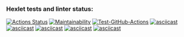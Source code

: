 ### Hexlet tests and linter status:
[![Actions Status](https://github.com/SkrMkr/frontend-project-lvl1/workflows/hexlet-check/badge.svg)](https://github.com/SkrMkr/frontend-project-lvl1/actions)
[![Maintainability](https://api.codeclimate.com/v1/badges/a04f0772248d73662714/maintainability)](https://codeclimate.com/github/SkrMkr/frontend-project-lvl1/maintainability)
[![Test-GitHub-Actions](https://github.com/SkrMkr/frontend-project-lvl1/actions/workflows/mytesting.yml/badge.svg)](https://github.com/SkrMkr/frontend-project-lvl1/actions/workflows/mytesting.yml)
[![asciicast](https://asciinema.org/a/UfLPPO0FWQF3jCfvQYRAhdo5w.svg)](https://asciinema.org/a/UfLPPO0FWQF3jCfvQYRAhdo5w)
[![asciicast](https://asciinema.org/a/hqmrpKZVt8LgHPAB4qI1SCRvt.svg)](https://asciinema.org/a/hqmrpKZVt8LgHPAB4qI1SCRvt)
[![asciicast](https://asciinema.org/a/bWNw6Ffzhnf2wU0pPXOnSPu1H.svg)](https://asciinema.org/a/bWNw6Ffzhnf2wU0pPXOnSPu1H)
[![asciicast](https://asciinema.org/a/1wwLviov0ST13q6vOHo7Tg364.svg)](https://asciinema.org/a/1wwLviov0ST13q6vOHo7Tg364)
[![asciicast](https://asciinema.org/a/N4sgLLXueGsMA5pU7Kim36jLu.svg)](https://asciinema.org/a/N4sgLLXueGsMA5pU7Kim36jLu)